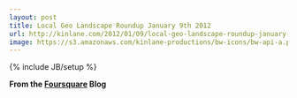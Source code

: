 ```yaml
---
layout: post
title: Local Geo Landscape Roundup January 9th 2012
url: http://kinlane.com/2012/01/09/local-geo-landscape-roundup-january-9th-2012/
image: https://s3.amazonaws.com/kinlane-productions/bw-icons/bw-api-a.png
---
```

{% include JB/setup %}
<strong>From the <a href="http://feeds.feedburner.com/thefoursquareblog">Foursquare</a> Blog</strong>
